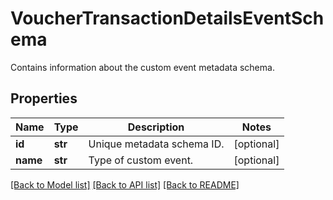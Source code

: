 # VoucherTransactionDetailsEventSchema

Contains information about the custom event metadata schema.

## Properties
Name | Type | Description | Notes
------------ | ------------- | ------------- | -------------
**id** | **str** | Unique metadata schema ID. | [optional] 
**name** | **str** | Type of custom event. | [optional] 

[[Back to Model list]](../README.md#documentation-for-models) [[Back to API list]](../README.md#documentation-for-api-endpoints) [[Back to README]](../README.md)



